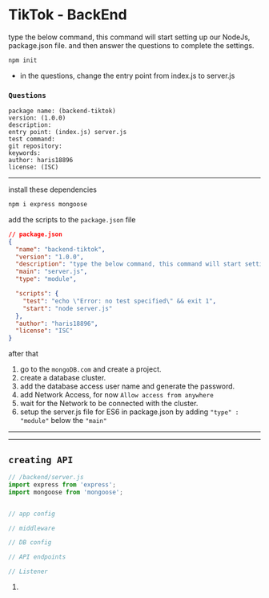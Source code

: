 # TikTok - BackEnd
type the below command, this command will start setting up our NodeJs, package.json file. and then answer the questions to complete the settings.
```sh
npm init
```

* in the questions, change the entry point from index.js to server.js

### `Questions`
    package name: (backend-tiktok)
    version: (1.0.0)
    description:
    entry point: (index.js) server.js
    test command:
    git repository:
    keywords:
    author: haris18896
    license: (ISC)

---

install these dependencies
```sh
npm i express mongoose
```

add the scripts to the `package.json` file
```json
// package.json
{
  "name": "backend-tiktok",
  "version": "1.0.0",
  "description": "type the below command, this command will start setting up our NodeJs, package.json file. and then answer the questions to complete the settings.\r ```sh\r npm init\r ```",
  "main": "server.js",
  "type": "module",

  "scripts": {
    "test": "echo \"Error: no test specified\" && exit 1",
    "start": "node server.js"
  },
  "author": "haris18896",
  "license": "ISC"
}
```

after that 
1. go to the `mongoDB.com` and create a project.
2. create a database cluster.
3. add the database access user name and generate the password.
4. add Network Access, for now `Allow access from anywhere`
5. wait for the Network to be connected with the cluster.
6. setup the server.js file for ES6 in package.json by adding `"type" : "module"` below the `"main"`

---
---

## `creating API`

```js
// /backend/server.js
import express from 'express';
import mongoose from 'mongoose';


// app config

// middleware

// DB config

// API endpoints

// Listener
```



1. 







